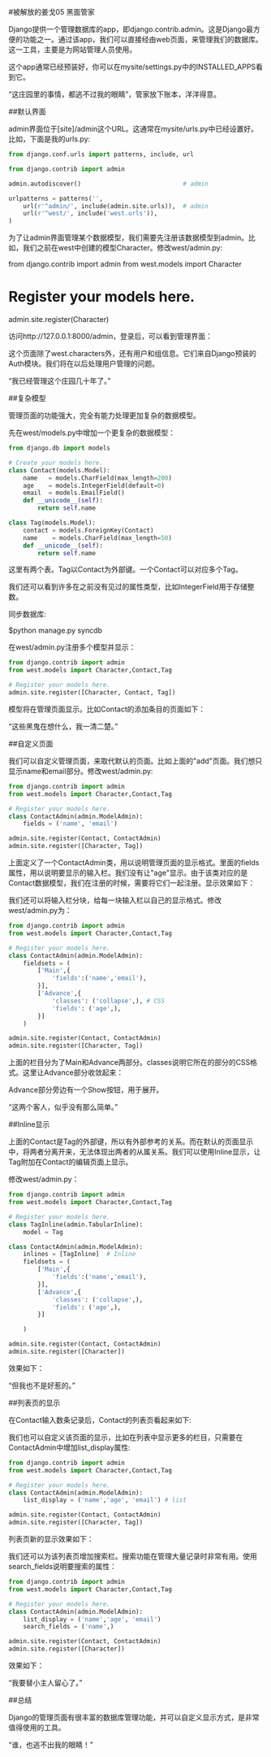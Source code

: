 #被解放的姜戈05 黑面管家


 

Django提供一个管理数据库的app，即django.contrib.admin。这是Django最方便的功能之一。通过该app，我们可以直接经由web页面，来管理我们的数据库。这一工具，主要是为网站管理人员使用。

这个app通常已经预装好，你可以在mysite/settings.py中的INSTALLED_APPS看到它。



“这庄园里的事情，都逃不过我的眼睛”，管家放下账本，洋洋得意。

 

##默认界面

admin界面位于[site]/admin这个URL。这通常在mysite/urls.py中已经设置好。比如，下面是我的urls.py:

```python
from django.conf.urls import patterns, include, url

from django.contrib import admin

admin.autodiscover()                            # admin

urlpatterns = patterns('',
    url(r'^admin/', include(admin.site.urls)),  # admin
    url(r'^west/', include('west.urls')),
)
```
 

为了让admin界面管理某个数据模型，我们需要先注册该数据模型到admin。比如，我们之前在west中创建的模型Character。修改west/admin.py:

from django.contrib import admin
from west.models import Character

# Register your models here.
admin.site.register(Character)
 

访问http://127.0.0.1:8000/admin，登录后，可以看到管理界面：



这个页面除了west.characters外，还有用户和组信息。它们来自Django预装的Auth模块。我们将在以后处理用户管理的问题。

 

“我已经管理这个庄园几十年了。”

 

##复杂模型

管理页面的功能强大，完全有能力处理更加复杂的数据模型。

 

先在west/models.py中增加一个更复杂的数据模型：

```python
from django.db import models

# Create your models here.
class Contact(models.Model):
    name   = models.CharField(max_length=200)
    age    = models.IntegerField(default=0)
    email  = models.EmailField()
    def __unicode__(self):
        return self.name

class Tag(models.Model):
    contact = models.ForeignKey(Contact)
    name    = models.CharField(max_length=50)
    def __unicode__(self):
        return self.name
```
这里有两个表。Tag以Contact为外部键。一个Contact可以对应多个Tag。

我们还可以看到许多在之前没有见过的属性类型，比如IntegerField用于存储整数。

 

同步数据库:

$python manage.py syncdb
 

在west/admin.py注册多个模型并显示：
```python
from django.contrib import admin
from west.models import Character,Contact,Tag

# Register your models here.
admin.site.register([Character, Contact, Tag])
``` 

模型将在管理页面显示。比如Contact的添加条目的页面如下：



“这些黑鬼在想什么，我一清二楚。” 

 

##自定义页面

我们可以自定义管理页面，来取代默认的页面。比如上面的"add"页面。我们想只显示name和email部分。修改west/admin.py:

```python
from django.contrib import admin
from west.models import Character,Contact,Tag

# Register your models here.
class ContactAdmin(admin.ModelAdmin):
    fields = ('name', 'email')

admin.site.register(Contact, ContactAdmin)
admin.site.register([Character, Tag])
```
 

上面定义了一个ContactAdmin类，用以说明管理页面的显示格式。里面的fields属性，用以说明要显示的输入栏。我们没有让"age"显示。由于该类对应的是Contact数据模型，我们在注册的时候，需要将它们一起注册。显示效果如下：



 

 

我们还可以将输入栏分块，给每一块输入栏以自己的显示格式。修改west/admin.py为：

```python
from django.contrib import admin
from west.models import Character,Contact,Tag

# Register your models here.
class ContactAdmin(admin.ModelAdmin):
    fieldsets = (
        ['Main',{
            'fields':('name','email'),
        }],
        ['Advance',{
            'classes': ('collapse',), # CSS
            'fields': ('age',),
        }]
    )

admin.site.register(Contact, ContactAdmin)
admin.site.register([Character, Tag])
```
 

上面的栏目分为了Main和Advance两部分。classes说明它所在的部分的CSS格式。这里让Advance部分收敛起来：



Advance部分旁边有一个Show按钮，用于展开。

 

“这两个客人，似乎没有那么简单。”

 

##Inline显示

上面的Contact是Tag的外部键，所以有外部参考的关系。而在默认的页面显示中，将两者分离开来，无法体现出两者的从属关系。我们可以使用Inline显示，让Tag附加在Contact的编辑页面上显示。

 

修改west/admin.py：

```python
from django.contrib import admin
from west.models import Character,Contact,Tag

# Register your models here.
class TagInline(admin.TabularInline):
    model = Tag

class ContactAdmin(admin.ModelAdmin):
    inlines = [TagInline]  # Inline
    fieldsets = (
        ['Main',{
            'fields':('name','email'),
        }],
        ['Advance',{
            'classes': ('collapse',),
            'fields': ('age',),
        }]

    )

admin.site.register(Contact, ContactAdmin)
admin.site.register([Character])
```
 

效果如下：



 

“但我也不是好惹的。”

 

##列表页的显示

在Contact输入数条记录后，Contact的列表页看起来如下:



 

我们也可以自定义该页面的显示，比如在列表中显示更多的栏目，只需要在ContactAdmin中增加list_display属性:

```python
from django.contrib import admin
from west.models import Character,Contact,Tag

# Register your models here.
class ContactAdmin(admin.ModelAdmin):
    list_display = ('name','age', 'email') # list

admin.site.register(Contact, ContactAdmin)
admin.site.register([Character, Tag])
```
 

列表页新的显示效果如下：



 

我们还可以为该列表页增加搜索栏。搜索功能在管理大量记录时非常有用。使用search_fields说明要搜索的属性：

```python
from django.contrib import admin
from west.models import Character,Contact,Tag

# Register your models here.
class ContactAdmin(admin.ModelAdmin):
    list_display = ('name','age', 'email') 
    search_fields = ('name',)

admin.site.register(Contact, ContactAdmin)
admin.site.register([Character])
```
 

效果如下：



“我要替小主人留心了。”

 

##总结

Django的管理页面有很丰富的数据库管理功能，并可以自定义显示方式，是非常值得使用的工具。

 

“谁，也逃不出我的眼睛！”
